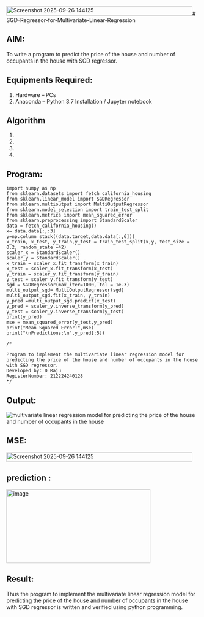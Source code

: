 <img width="487" height="25" alt="Screenshot 2025-09-26 144125" src="https://github.com/user-attachments/assets/cb2e5c9c-12a2-412f-9f48-3c708eb6a2d9" /># SGD-Regressor-for-Multivariate-Linear-Regression

## AIM:
To write a program to predict the price of the house and number of occupants in the house with SGD regressor.

## Equipments Required:
1. Hardware – PCs
2. Anaconda – Python 3.7 Installation / Jupyter notebook

## Algorithm
1. 
2. 
3. 
4. 

## Program:
```
import numpy as np
from sklearn.datasets import fetch_california_housing
from sklearn.linear_model import SGDRegressor
from sklearn.multioutput import MultiOutputRegressor
from sklearn.model_selection import train_test_split
from sklearn.metrics import mean_squared_error
from sklearn.preprocessing import StandardScaler
data = fetch_california_housing()
x= data.data[:,:3]
y=np.column_stack((data.target,data.data[:,6]))
x_train, x_test, y_train,y_test = train_test_split(x,y, test_size = 0.2, random_state =42)
scaler_x = StandardScaler()
scaler_y = StandardScaler()
x_train = scaler_x.fit_transform(x_train)
x_test = scaler_x.fit_transform(x_test)
y_train = scaler_y.fit_transform(y_train)
y_test = scaler_y.fit_transform(y_test)
sgd = SGDRegressor(max_iter=1000, tol = 1e-3)
multi_output_sgd= MultiOutputRegressor(sgd)
multi_output_sgd.fit(x_train, y_train)
y_pred =multi_output_sgd.predict(x_test)
y_pred = scaler_y.inverse_transform(y_pred)
y_test = scaler_y.inverse_transform(y_test)
print(y_pred)
mse = mean_squared_error(y_test,y_pred)
print("Mean Squared Error:",mse)
print("\nPredictions:\n",y_pred[:5])

/*
```
```
Program to implement the multivariate linear regression model for predicting the price of the house and number of occupants in the house with SGD regressor.
Developed by: D Raju
RegisterNumber: 212224240128 
*/
```

## Output:
![multivariate linear regression model for predicting the price of the house and number of occupants in the house](sam.png)
## MSE:

<img width="487" height="25" alt="Screenshot 2025-09-26 144125" src="https://github.com/user-attachments/assets/a97d5674-a507-4beb-9d22-f94815f856e9" />

## prediction :

<img width="377" height="192" alt="image" src="https://github.com/user-attachments/assets/f592a00e-47c0-49cc-b439-70f28abafe38" />


## Result:
Thus the program to implement the multivariate linear regression model for predicting the price of the house and number of occupants in the house with SGD regressor is written and verified using python programming.
